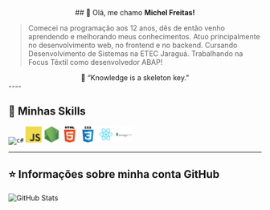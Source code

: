 <div align="center"> 
## 💜 Olá, me chamo <strong>Michel Freitas!</strong>
</div>

> Comecei na programação aos 12 anos, dês de então venho aprendendo e melhorando meus conhecimentos. Atuo principalmente no desenvolvimento web, no frontend e no backend.
> Cursando Desenvolvimento de Sistemas na ETEC Jaraguá.
> Trabalhando na Focus Têxtil como desenvolvedor ABAP!
<div align="center">
🔭 “Knowledge is a skeleton key."
</div>
----

## 🚀 Minhas Skills

<code><img height="32" src="https://seeklogo.com/images/C/c-sharp-c-logo-02F17714BA-seeklogo.com.png" alt="c#"/></code>
<code><img height="32" src="https://raw.githubusercontent.com/github/explore/80688e429a7d4ef2fca1e82350fe8e3517d3494d/topics/javascript/javascript.png" alt="Javascript"/></code>
<code><img height="32" src="https://raw.githubusercontent.com/github/explore/80688e429a7d4ef2fca1e82350fe8e3517d3494d/topics/nodejs/nodejs.png" alt="Nodejs"/></code>
<code><img height="32" src="https://raw.githubusercontent.com/github/explore/80688e429a7d4ef2fca1e82350fe8e3517d3494d/topics/html/html.png" alt="HTML5"/></code>
<code><img height="32" src="https://raw.githubusercontent.com/github/explore/80688e429a7d4ef2fca1e82350fe8e3517d3494d/topics/css/css.png" alt="CSS"/></code>
<code><img height="32" src="https://raw.githubusercontent.com/github/explore/80688e429a7d4ef2fca1e82350fe8e3517d3494d/topics/react/react.png" alt="React"/></code>
<code><img height="32" src="https://raw.githubusercontent.com/github/explore/80688e429a7d4ef2fca1e82350fe8e3517d3494d/topics/mongodb/mongodb.png" alt="MongoDB"/></code>

---

## ⭐ Informações sobre minha conta GitHub
![GitHub Stats](https://github-readme-stats.vercel.app/api?username=freitassdev&show_icons=true)

